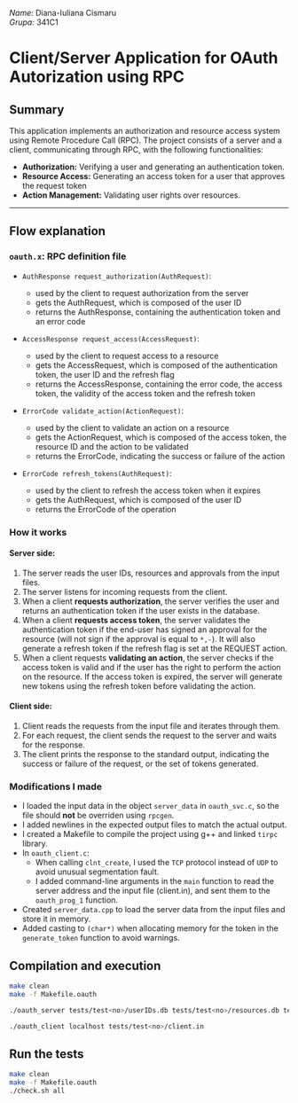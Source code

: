 _Name:_ Diana-Iuliana Cismaru \
_Grupa:_ 341C1

# Client/Server Application for OAuth Autorization using RPC

## Summary

This application implements an authorization and resource access system using Remote Procedure Call (RPC). The project consists of a server and a client, communicating through RPC, with the following functionalities:

- **Authorization:** Verifying a user and generating an authentication token.
- **Resource Access:** Generating an access token for a user that approves the request token
- **Action Management:** Validating user rights over resources.

---

## Flow explanation

### `oauth.x`: RPC definition file

- `AuthResponse request_authorization(AuthRequest)`:

  - used by the client to request authorization from the server
  - gets the AuthRequest, which is composed of the user ID
  - returns the AuthResponse, containing the authentication token and an error
    code

- `AccessResponse request_access(AccessRequest)`:

  - used by the client to request access to a resource
  - gets the AccessRequest, which is composed of the authentication token, the
    user ID and the refresh flag
  - returns the AccessResponse, containing the error code, the access token, the
    validity of the access token and the refresh token

- `ErrorCode validate_action(ActionRequest)`:

  - used by the client to validate an action on a resource
  - gets the ActionRequest, which is composed of the access token, the resource
    ID and the action to be validated
  - returns the ErrorCode, indicating the success or failure of the action

- `ErrorCode refresh_tokens(AuthRequest)`:

  - used by the client to refresh the access token when it expires
  - gets the AuthRequest, which is composed of the user ID
  - returns the ErrorCode of the operation

### How it works

#### Server side:

1. The server reads the user IDs, resources and approvals from the input files.
2. The server listens for incoming requests from the client.
3. When a client **requests authorization**, the server verifies the user and
   returns an authentication token if the user exists in the database.
4. When a client **requests access token**, the server validates the
   authentication token if the end-user has signed an approval for the resource
   (will not sign if the approval is equal to `*,-`). It will also generate a
   refresh token if the refresh flag is set at the REQUEST action.
5. When a client requests **validating an action**, the server checks if the
   access token is valid and if the user has the right to perform the action on
   the resource. If the access token is expired, the server will generate new
   tokens using the refresh token before validating the action.

#### Client side:

1. Client reads the requests from the input file and iterates through them.
2. For each request, the client sends the request to the server and waits for
   the response.
3. The client prints the response to the standard output, indicating the
   success or failure of the request, or the set of tokens generated.

### Modifications I made

- I loaded the input data in the object `server_data` in `oauth_svc.c`, so the
  file should **not** be overriden using `rpcgen`.
- I added newlines in the expected output files to match the actual output.
- I created a Makefile to compile the project using g++ and linked `tirpc`
  library.
- In `oauth_client.c`:
  - When calling `clnt_create`, I used the `TCP` protocol instead of `UDP` to
    avoid unusual segmentation fault.
  - I added command-line arguments in the `main` function to read the server
    address and the input file (client.in), and sent them to the `oauth_prog_1`
    function.
- Created `server_data.cpp` to load the server data from the input files and
  store it in memory.
- Added casting to `(char*)` when allocating memory for the token in the
  `generate_token` function to avoid warnings.

## Compilation and execution

```bash
make clean
make -f Makefile.oauth
```

```bash
./oauth_server tests/test<no>/userIDs.db tests/test<no>/resources.db tests/test<no>/approvals.db <max_validity>
```

```bash
./oauth_client localhost tests/test<no>/client.in
```

## Run the tests

```bash
make clean
make -f Makefile.oauth
./check.sh all
```
